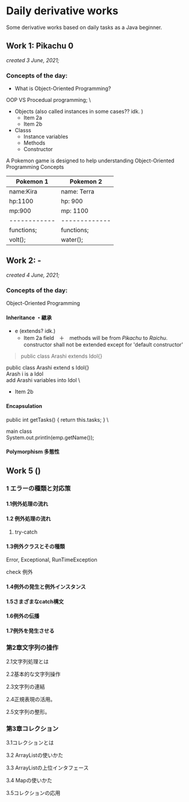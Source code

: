 # Daily derivative works
Some derivative works based on daily tasks as a Java beginner. 


## Work 1: Pikachu 0
_created 3 June, 2021;_
### Concepts of the day:

* What is Object-Oriented Programming?

OOP VS Procedual programming; \

* Objects (also called instances in some cases?? idk. )
  * Item 2a
  * Item 2b
* Classs
  * Instance variables
  * Methods
  * Constructor


A Pokemon game is designed to help understanding 
Object-Oriented Programming Concepts




Pokemon 1    | Pokemon 2
------------ | -------------
name:Kira| name: Terra   
hp:1100| hp: 900   
mp:900| mp: 1100  
------------ | -------------
functions; | functions;
volt(); | water();





## Work 2: -
_created 4 June, 2021;_

### Concepts of the day:
Object-Oriented Programming

#### Inheritance ・継承
* e (extends? idk.)
  * Item 2a
field　＋　methods will be  from _Pikachu_ to _Raichu_. \
constructor shall not be extended except for 'default constructor'

 > public class Arashi extends Idol{}

 public class Arashi    extend      s Idol{} \
              Arash     i is a      Idol     \
          add Arashi variables into Idol     \

 
  * Item 2b

>
#### Encapsulation　


public int getTasks() {
			return this.tasks;
		}  \
  
  main class \
		System.out.println(emp.getName());
  
  
  
#### Polymorphism 多態性



## Work 5 ()

### 1 エラーの種類と対応策

#### 1.1例外処理の流れ

#### 1.2 例外処理の流れ

1.  try-catch

#### 1.3例外クラスとその種類

Error, Exceptional, RunTimeException 

check 例外

#### 1.4例外の発生と例外インスタンス

#### 1.5さまざまなcatch構文

#### 1.6例外の伝播

#### 1.7例外を発生させる

### 第2章文字列の操作

2.1文字列処理とは

2.2基本的な文字列操作

2.3文字列の連結

2.4正規表現の活用。

2.5文字列の整形。

### 第3章コレクション

3.1コレクションとは

3.2 ArrayListの使いかた

3.3 ArrayListの上位インタフェース

3.4 Mapの使いかた

3.5コレクションの応用
